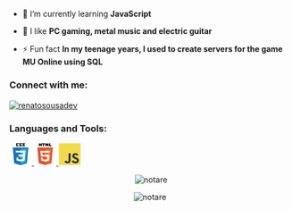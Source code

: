 - 🌱 I’m currently learning **JavaScript**

- 💬 I like **PC gaming, metal music and electric guitar**

<!--- 📫 How to reach me **devrenatosousa@gmail.com**-->

- ⚡ Fun fact **In my teenage years, I used to create servers for the game MU Online using SQL**

<h3 align="left">Connect with me:</h3>
<p align="left">
<a href="https://www.linkedin.com/in/devrenatosousa" target="blank"><img align="center" src="https://raw.githubusercontent.com/rahuldkjain/github-profile-readme-generator/master/src/images/icons/Social/linked-in-alt.svg" alt="renatosousadev" height="30" width="40" /></a>
</p>

<h3 align="left">Languages and Tools:</h3>
<p align="left"> <a href="https://www.w3schools.com/css/" target="_blank" rel="noreferrer"> <img src="https://raw.githubusercontent.com/devicons/devicon/master/icons/css3/css3-original-wordmark.svg" alt="css3" width="40" height="40"/> </a> <a href="https://www.w3.org/html/" target="_blank" rel="noreferrer"> <img src="https://raw.githubusercontent.com/devicons/devicon/master/icons/html5/html5-original-wordmark.svg" alt="html5" width="40" height="40"/> </a> <a href="https://developer.mozilla.org/en-US/docs/Web/JavaScript" target="_blank" rel="noreferrer"> <img src="https://raw.githubusercontent.com/devicons/devicon/master/icons/javascript/javascript-original.svg" alt="javascript" width="40" height="40"/> </a> </p>

<p align="center">&nbsp;<img src="https://github-readme-stats.vercel.app/api?username=notare&show_icons=true&title_color=0080ff&text_color=000000&locale=en" alt="notare" /></p>

<p align="center"><img src="http://github-readme-streak-stats.herokuapp.com?user=notare&date_format=M%20j%5B%2C%20Y%5D&ring=0080FF&fire=0080FF&currStreakLabel=0080FF" alt="notare" /></p>
